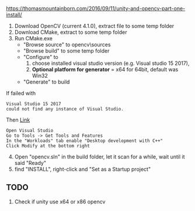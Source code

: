 https://thomasmountainborn.com/2016/09/11/unity-and-opencv-part-one-install/

1. Download OpenCV (current 4.1.0), extract file to some temp folder
2. Download CMake, extract to some temp folder
3. Run CMake.exe
    - "Browse source" to opencv\sources
    - "Browse build" to some temp folder
    - "Configure" to
        1. choose installed visual studio version (e.g. Visual studio 15 2017),
        2. **Optional platform for generator** = x64 for 64bit, default was Win32 
    - "Generate" to build

If failed with 
``` 
Visual Studio 15 2017
could not find any instance of Visual Studio.
```
Then [Link](https://stackoverflow.com/questions/51668676/cmake-visual-studio-15-2017-could-not-find-any-instance-of-visual-studio)
```
Open Visual Studio
Go to Tools -> Get Tools and Features
In the "Workloads" tab enable "Desktop development with C++"
Click Modify at the bottom right
```
4. Open "opencv.sln" in the build folder, let it scan for a while, wait until it said "Ready"
5. find "INSTALL", right-click and "Set as a Startup project"


## TODO
1. Check if unity use x64 or x86 opencv
